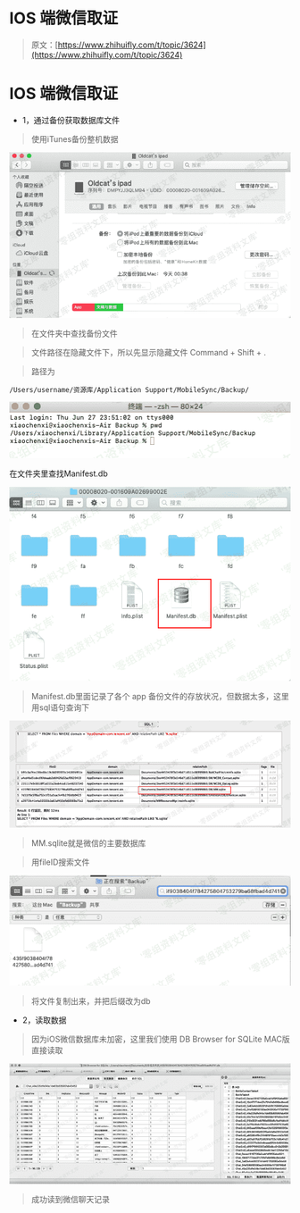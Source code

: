 # IOS 端微信取证

> 原文：[https://www.zhihuifly.com/t/topic/3624](https://www.zhihuifly.com/t/topic/3624)

# IOS 端微信取证

*   1，通过备份获取数据库文件

> 使用iTunes备份整机数据

![image](img/2993b847babeca8685159368dbe93b49.png)

> 在文件夹中查找备份文件

> 文件路径在隐藏文件下，所以先显示隐藏文件 Command + Shift + .

> 路径为

```
/Users/username/资源库/Application Support/MobileSync/Backup/ 
```

![image](img/0ddae190b48f9177a47a591a4a94e519.png)

在文件夹里查找Manifest.db

![image](img/10faa7fc53d5329d8e041d2fd1bbb511.png)

> Manifest.db里面记录了各个 app 备份文件的存放状况，但数据太多，这里用sql语句查询下

![image](img/07da5c65eb425a441905af14967c6069.png)

> MM.sqlite就是微信的主要数据库

> 用fileID搜索文件

![image](img/3cf708fee1137361edecec07f507d514.png)

> 将文件复制出来，并把后缀改为db

*   2，读取数据

> 因为iOS微信数据库未加密，这里我们使用 DB Browser for SQLite MAC版直接读取

![image](img/9ebb3cef70709aef7df370e65e6829ce.png)

> 成功读到微信聊天记录